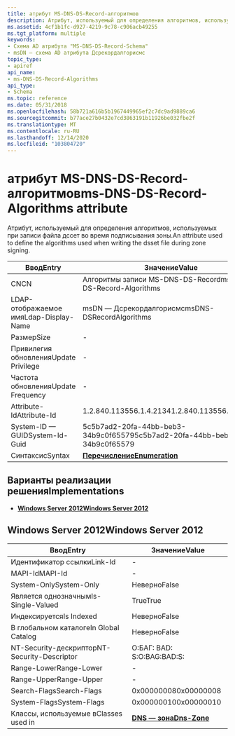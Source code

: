```yaml
---
title: атрибут MS-DNS-DS-Record-алгоритмов
description: Атрибут, используемый для определения алгоритмов, используемых при записи файла дссет во время подписывания зоны.
ms.assetid: 4cf1b1fc-d927-4219-9c78-c906acb49255
ms.tgt_platform: multiple
keywords:
- Схема AD атрибута "MS-DNS-DS-Record-Schema"
- msDN — схема AD атрибута Дсрекордалгорисмс
topic_type:
- apiref
api_name:
- ms-DNS-DS-Record-Algorithms
api_type:
- Schema
ms.topic: reference
ms.date: 05/31/2018
ms.openlocfilehash: 58b721a616b5b1967449965ef2c7dc9ad9889ca6
ms.sourcegitcommit: b77ace27b0432e7cd3863191b11926be032fbe2f
ms.translationtype: MT
ms.contentlocale: ru-RU
ms.lasthandoff: 12/14/2020
ms.locfileid: "103804720"
---
```

# <a name="ms-dns-ds-record-algorithms-attribute"></a><span data-ttu-id="67693-105">атрибут MS-DNS-DS-Record-алгоритмов</span><span class="sxs-lookup"><span data-stu-id="67693-105">ms-DNS-DS-Record-Algorithms attribute</span></span>

<span data-ttu-id="67693-106">Атрибут, используемый для определения алгоритмов, используемых при записи файла дссет во время подписывания зоны.</span><span class="sxs-lookup"><span data-stu-id="67693-106">An attribute used to define the algorithms used when writing the dsset file during zone signing.</span></span>



| <span data-ttu-id="67693-107">Ввод</span><span class="sxs-lookup"><span data-stu-id="67693-107">Entry</span></span> | <span data-ttu-id="67693-108">Значение</span><span class="sxs-lookup"><span data-stu-id="67693-108">Value</span></span> |
|-------------------|--------------------------------------|
| <span data-ttu-id="67693-109">CN</span><span class="sxs-lookup"><span data-stu-id="67693-109">CN</span></span>                | <span data-ttu-id="67693-110">Алгоритмы записи MS-DNS-DS-Record</span><span class="sxs-lookup"><span data-stu-id="67693-110">ms-DNS-DS-Record-Algorithms</span></span>          |
| <span data-ttu-id="67693-111">LDAP-отображаемое имя</span><span class="sxs-lookup"><span data-stu-id="67693-111">Ldap-Display-Name</span></span> | <span data-ttu-id="67693-112">msDN — Дсрекордалгорисмс</span><span class="sxs-lookup"><span data-stu-id="67693-112">msDNS-DSRecordAlgorithms</span></span>             |
| <span data-ttu-id="67693-113">Размер</span><span class="sxs-lookup"><span data-stu-id="67693-113">Size</span></span>              | \-                                   |
| <span data-ttu-id="67693-114">Привилегия обновления</span><span class="sxs-lookup"><span data-stu-id="67693-114">Update Privilege</span></span>  | \-                                   |
| <span data-ttu-id="67693-115">Частота обновления</span><span class="sxs-lookup"><span data-stu-id="67693-115">Update Frequency</span></span>  | \-                                   |
| <span data-ttu-id="67693-116">Attribute-Id</span><span class="sxs-lookup"><span data-stu-id="67693-116">Attribute-Id</span></span>      | <span data-ttu-id="67693-117">1.2.840.113556.1.4.2134</span><span class="sxs-lookup"><span data-stu-id="67693-117">1.2.840.113556.1.4.2134</span></span>              |
| <span data-ttu-id="67693-118">System-ID — GUID</span><span class="sxs-lookup"><span data-stu-id="67693-118">System-Id-Guid</span></span>    | <span data-ttu-id="67693-119">5c5b7ad2-20fa-44bb-beb3-34b9c0f65579</span><span class="sxs-lookup"><span data-stu-id="67693-119">5c5b7ad2-20fa-44bb-beb3-34b9c0f65579</span></span> |
| <span data-ttu-id="67693-120">Синтаксис</span><span class="sxs-lookup"><span data-stu-id="67693-120">Syntax</span></span>            | [<span data-ttu-id="67693-121">**Перечисление**</span><span class="sxs-lookup"><span data-stu-id="67693-121">**Enumeration**</span></span>](s-enumeration.md) |



## <a name="implementations"></a><span data-ttu-id="67693-122">Варианты реализации решения</span><span class="sxs-lookup"><span data-stu-id="67693-122">Implementations</span></span>

-   [<span data-ttu-id="67693-123">**Windows Server 2012**</span><span class="sxs-lookup"><span data-stu-id="67693-123">**Windows Server 2012**</span></span>](#windows-server-2012)

## <a name="windows-server-2012"></a><span data-ttu-id="67693-124">Windows Server 2012</span><span class="sxs-lookup"><span data-stu-id="67693-124">Windows Server 2012</span></span>



| <span data-ttu-id="67693-125">Ввод</span><span class="sxs-lookup"><span data-stu-id="67693-125">Entry</span></span> | <span data-ttu-id="67693-126">Значение</span><span class="sxs-lookup"><span data-stu-id="67693-126">Value</span></span> |
|------------------------|------------------------------------------|
| <span data-ttu-id="67693-127">Идентификатор ссылки</span><span class="sxs-lookup"><span data-stu-id="67693-127">Link-Id</span></span>                | \-                                       |
| <span data-ttu-id="67693-128">MAPI-Id</span><span class="sxs-lookup"><span data-stu-id="67693-128">MAPI-Id</span></span>                | \-                                       |
| <span data-ttu-id="67693-129">System-Only</span><span class="sxs-lookup"><span data-stu-id="67693-129">System-Only</span></span>            | <span data-ttu-id="67693-130">Неверно</span><span class="sxs-lookup"><span data-stu-id="67693-130">False</span></span>                                    |
| <span data-ttu-id="67693-131">Является однозначным</span><span class="sxs-lookup"><span data-stu-id="67693-131">Is-Single-Valued</span></span>       | <span data-ttu-id="67693-132">True</span><span class="sxs-lookup"><span data-stu-id="67693-132">True</span></span>                                     |
| <span data-ttu-id="67693-133">Индексируется</span><span class="sxs-lookup"><span data-stu-id="67693-133">Is Indexed</span></span>             | <span data-ttu-id="67693-134">Неверно</span><span class="sxs-lookup"><span data-stu-id="67693-134">False</span></span>                                    |
| <span data-ttu-id="67693-135">В глобальном каталоге</span><span class="sxs-lookup"><span data-stu-id="67693-135">In Global Catalog</span></span>      | <span data-ttu-id="67693-136">Неверно</span><span class="sxs-lookup"><span data-stu-id="67693-136">False</span></span>                                    |
| <span data-ttu-id="67693-137">NT-Security-дескриптор</span><span class="sxs-lookup"><span data-stu-id="67693-137">NT-Security-Descriptor</span></span> | <span data-ttu-id="67693-138">О:БАГ: BAD: S:</span><span class="sxs-lookup"><span data-stu-id="67693-138">O:BAG:BAD:S:</span></span>                             |
| <span data-ttu-id="67693-139">Range-Lower</span><span class="sxs-lookup"><span data-stu-id="67693-139">Range-Lower</span></span>            | \-                                       |
| <span data-ttu-id="67693-140">Range-Upper</span><span class="sxs-lookup"><span data-stu-id="67693-140">Range-Upper</span></span>            | \-                                       |
| <span data-ttu-id="67693-141">Search-Flags</span><span class="sxs-lookup"><span data-stu-id="67693-141">Search-Flags</span></span>           | <span data-ttu-id="67693-142">0x00000008</span><span class="sxs-lookup"><span data-stu-id="67693-142">0x00000008</span></span>                               |
| <span data-ttu-id="67693-143">System-Flags</span><span class="sxs-lookup"><span data-stu-id="67693-143">System-Flags</span></span>           | <span data-ttu-id="67693-144">0x00000010</span><span class="sxs-lookup"><span data-stu-id="67693-144">0x00000010</span></span>                               |
| <span data-ttu-id="67693-145">Классы, используемые в</span><span class="sxs-lookup"><span data-stu-id="67693-145">Classes used in</span></span>        | [<span data-ttu-id="67693-146">**DNS — зона**</span><span class="sxs-lookup"><span data-stu-id="67693-146">**Dns-Zone**</span></span>](c-dnszone.md)<br/> |



 

 






